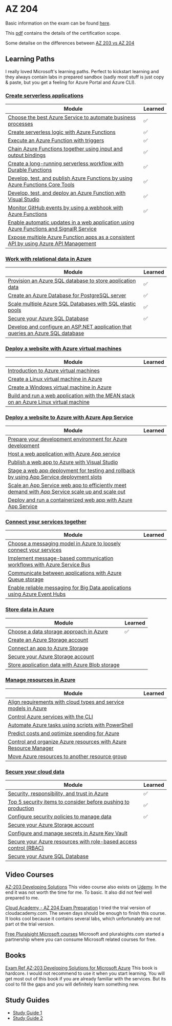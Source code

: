 # AZ 204

Basic information on the exam can be found [here](https://docs.microsoft.com/en-us/learn/certifications/exams/az-204).

This [pdf](https://query.prod.cms.rt.microsoft.com/cms/api/am/binary/RE4oZ7B) contains the details of the certification scope.

Some detailse on the differences between [AZ 203 vs AZ 204](https://dotnetdev.me/az-203-vs-az-204/)

## Learning Paths

I really loved Microsoft's learning paths. Perfect to kickstart learning and they always contain labs in prepared sandbox (sadly most stuff is just copy & paste, but you get a feeling for Azure Portal and Azure CLI).

### [Create serverless applications](https://docs.microsoft.com/en-us/learn/paths/create-serverless-applications/)

|Module|Learned|
|---|---|
|[Choose the best Azure Service to automate business processes](https://docs.microsoft.com/en-us/learn/modules/choose-azure-service-to-integrate-and-automate-business-processes/)| ✅|
|[Create serverless logic with Azure Functions](https://docs.microsoft.com/en-us/learn/modules/create-serverless-logic-with-azure-functions/)|✅ |
|[Execute an Azure Function with triggers](https://docs.microsoft.com/en-us/learn/modules/execute-azure-function-with-triggers/)|✅ |
|[Chain Azure Functions together using input and output bindings](https://docs.microsoft.com/en-us/learn/modules/chain-azure-functions-data-using-bindings/)|✅|
|[Create a long-running serverless workflow with Durable Functions](https://docs.microsoft.com/en-us/learn/modules/create-long-running-serverless-workflow-with-durable-functions/)|✅  |
|[Develop, test, and publish Azure Functions by using Azure Functions Core Tools](https://docs.microsoft.com/en-us/learn/modules/develop-test-deploy-azure-functions-with-core-tools/)|✅  |
|[Develop, test, and deploy an Azure Function with Visual Studio](https://docs.microsoft.com/en-us/learn/modules/develop-test-deploy-azure-functions-with-visual-studio/)| ✅|
|[Monitor GitHub events by using a webhook with Azure Functions](https://docs.microsoft.com/en-us/learn/modules/monitor-github-events-with-a-function-triggered-by-a-webhook/)|✅ |
|[Enable automatic updates in a web application using Azure Functions and SignalR Service](https://docs.microsoft.com/en-us/learn/modules/automatic-update-of-a-webapp-using-azure-functions-and-signalr/)| |
|[Expose multiple Azure Function apps as a consistent API by using Azure API Management](https://docs.microsoft.com/en-us/learn/modules/build-serverless-api-with-functions-api-management/)| |

### [Work with relational data in Azure](https://docs.microsoft.com/en-us/learn/paths/work-with-relational-data-in-azure/)
|Module|Learned|
|---|---|
|[Provision an Azure SQL database to store application data](https://docs.microsoft.com/en-us/learn/modules/provision-azure-sql-db/)|✅|
|[Create an Azure Database for PostgreSQL server](https://docs.microsoft.com/en-us/learn/modules/create-azure-db-for-postgresql-server/)|✅|
|[Scale multiple Azure SQL Databases with SQL elastic pools](https://docs.microsoft.com/en-us/learn/modules/scale-sql-databases-elastic-pools/)|✅|
|[Secure your Azure SQL Database](https://docs.microsoft.com/en-us/learn/modules/secure-your-azure-sql-database/)|✅|
|[Develop and configure an ASP.NET application that queries an Azure SQL database](https://docs.microsoft.com/en-us/learn/modules/develop-app-that-queries-azure-sql/)||

### [Deploy a website with Azure virtual machines](https://docs.microsoft.com/en-us/learn/paths/deploy-a-website-with-azure-virtual-machines/)
|Module|Learned|
|---|---|
|[Introduction to Azure virtual machines](https://docs.microsoft.com/en-us/learn/modules/intro-to-azure-virtual-machines/)||
|[Create a Linux virtual machine in Azure](https://docs.microsoft.com/en-us/learn/modules/create-linux-virtual-machine-in-azure/)||
|[Create a Windows virtual machine in Azure](https://docs.microsoft.com/en-us/learn/modules/create-windows-virtual-machine-in-azure/)||
|[Build and run a web application with the MEAN stack on an Azure Linux virtual machine](https://docs.microsoft.com/en-us/learn/modules/build-a-web-app-with-mean-on-a-linux-vm/)||


### [Deploy a website to Azure with Azure App Service](https://docs.microsoft.com/en-us/learn/paths/deploy-a-website-with-azure-app-service/)
|Module|Learned|
|---|---|
|[Prepare your development environment for Azure development](https://docs.microsoft.com/en-us/learn/modules/prepare-your-dev-environment-for-azure-development/)||
|[Host a web application with Azure App service](https://docs.microsoft.com/en-us/learn/modules/host-a-web-app-with-azure-app-service/)||
|[Publish a web app to Azure with Visual Studio](https://docs.microsoft.com/en-us/learn/modules/publish-azure-web-app-with-visual-studio/)||
|[Stage a web app deployment for testing and rollback by using App Service deployment slots](https://docs.microsoft.com/en-us/learn/modules/stage-deploy-app-service-deployment-slots/)||
|[Scale an App Service web app to efficiently meet demand with App Service scale up and scale out](https://docs.microsoft.com/en-us/learn/modules/app-service-scale-up-scale-out/)||
|[Deploy and run a containerized web app with Azure App Service](https://docs.microsoft.com/en-us/learn/modules/deploy-run-container-app-service/)||

### [Connect your services together](https://docs.microsoft.com/en-us/learn/paths/connect-your-services-together/)
|Module|Learned|
|---|---|
|[Choose a messaging model in Azure to loosely connect your services](https://docs.microsoft.com/en-us/learn/modules/choose-a-messaging-model-in-azure-to-connect-your-services/)||
|[Implement message-based communication workflows with Azure Service Bus](https://docs.microsoft.com/en-us/learn/modules/implement-message-workflows-with-service-bus/)||
|[Communicate between applications with Azure Queue storage](https://docs.microsoft.com/en-us/learn/modules/communicate-between-apps-with-azure-queue-storage/)||
|[Enable reliable messaging for Big Data applications using Azure Event Hubs](https://docs.microsoft.com/en-us/learn/modules/enable-reliable-messaging-for-big-data-apps-using-event-hubs/)||

### [Store data in Azure](https://docs.microsoft.com/en-us/learn/paths/store-data-in-azure/)
|Module|Learned|
|---|---|
|[Choose a data storage approach in Azure](https://docs.microsoft.com/en-us/learn/modules/choose-storage-approach-in-azure/)|✅|
|[Create an Azure Storage account](https://docs.microsoft.com/en-us/learn/modules/create-azure-storage-account/)||
|[Connect an app to Azure Storage](https://docs.microsoft.com/en-us/learn/modules/connect-an-app-to-azure-storage/)||
|[Secure your Azure Storage account](https://docs.microsoft.com/en-us/learn/modules/secure-azure-storage-account/)||
|[Store application data with Azure Blob storage](https://docs.microsoft.com/en-us/learn/modules/store-app-data-with-azure-blob-storage/)||

### [Manage resources in Azure](https://docs.microsoft.com/en-us/learn/paths/manage-resources-in-azure/)
|Module|Learned|
|---|---|
|[Align requirements with cloud types and service models in Azure](https://docs.microsoft.com/en-us/learn/modules/align-requirements-in-azure/)||
|[Control Azure services with the CLI](https://docs.microsoft.com/en-us/learn/modules/control-azure-services-with-cli/)||
|[Automate Azure tasks using scripts with PowerShell](https://docs.microsoft.com/en-us/learn/modules/automate-azure-tasks-with-powershell/)||
|[Predict costs and optimize spending for Azure](https://docs.microsoft.com/en-us/learn/modules/predict-costs-and-optimize-spending/)||
|[Control and organize Azure resources with Azure Resource Manager](https://docs.microsoft.com/en-us/learn/modules/control-and-organize-with-azure-resource-manager/)||
|[Move Azure resources to another resource group](https://docs.microsoft.com/en-us/learn/modules/move-azure-resources-another-resource-group/)||

### [Secure your cloud data](https://docs.microsoft.com/en-us/learn/paths/secure-your-cloud-data/)
|Module|Learned|
|---|---|
|[Security, responsibility, and trust in Azure](https://docs.microsoft.com/en-us/learn/modules/intro-to-security-in-azure/)|✅|
|[Top 5 security items to consider before pushing to production](https://docs.microsoft.com/en-us/learn/modules/top-5-security-items-to-consider/)|✅|
|[Configure security policies to manage data](https://docs.microsoft.com/en-us/learn/modules/configure-security-policies-to-manage-data/)|✅|
|[Secure your Azure Storage account](https://docs.microsoft.com/en-us/learn/modules/secure-azure-storage-account/)||
|[Configure and manage secrets in Azure Key Vault](https://docs.microsoft.com/en-us/learn/modules/configure-and-manage-azure-key-vault/)||
|[Secure your Azure resources with role-based access control (RBAC)](https://docs.microsoft.com/en-us/learn/modules/secure-azure-resources-with-rbac/)||
|[Secure your Azure SQL Database](https://docs.microsoft.com/en-us/learn/modules/secure-your-azure-sql-database/)||


## Video Courses
[AZ-203 Developing Solutions](https://learning.oreilly.com/videos/az-203-developing-solutions/9781838989293)
This video course also exists on [Udemy](https://www.udemy.com/course/70532-azure/). In the end it was not worth the time for me. To basic. It also did not feel well prepared to me.

[Cloud Academy - AZ 204 Exam Preparation](https://cloudacademy.com/learning-paths/az-204-exam-preparation-developing-solutions-for-microsoft-azure-1208/)
I tried the trial version of cloudacademy.com. The seven days should be enough to finish this course. It looks cool because it contains several labs, which unfortunately are not part ot the trial version.

[Free Pluralsight Microsoft courses](https://app.pluralsight.com/paths/certificate/developing-solutions-for-microsoft-azure-az-203)
Microsoft and pluralsights.com started a partnership where you can consume Microsoft related courses for free.

## Books
[Exam Ref AZ-203 Developing Solutions for Microsoft Azure](https://www.amazon.de/Santiago-Fern%C3%A1ndez-Mu%C3%B1oz-ebook/dp/B07YVNL121/ref=sr_1_3?dchild=1&keywords=developing+solutions+for+microsoft+azure&qid=1590916203&quartzVehicle=815-903&replacementKeywords=developing+solutions+for+microsoft&sr=8-3)
This book is hardcore. I would not recommend to use it when you start learning. You will get most out of this book if you are already familiar with the services. But its cool to fill the gaps and you will definitely learn something new. 

## Study Guides
- [Study Guide 1](https://www.thomasmaurer.ch/2020/03/az-204-study-guide-developing-solutions-for-microsoft-azure/)
- [Study Guide 2](https://ravikirans.com/az-204-azure-exam-study-guide/)
